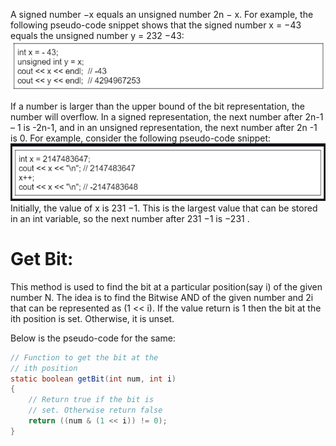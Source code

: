 A signed number −x equals an unsigned number 2n − x.
For example, the following pseudo-code snippet shows that the signed number 
x = −43 equals the unsigned number y = 232 −43: 
![Alt text](image.png)

If a number is larger than the upper bound of the bit representation, the number will overflow. In a signed representation, the next number after  2n-1 – 1 is -2n-1, and in an unsigned representation, the next number after  2n -1 is 0. For example, consider the following pseudo-code snippet:
![Alt text](image-1.png)
Initially, the value of x is 231 −1. This is the largest value that can be stored in an int variable, so the next number after 231 −1 is −231 .

# Get Bit:

This method is used to find the bit at a particular position(say i) of the given number N. The idea is to find the Bitwise AND of the given number and 2i that can be represented as (1 << i). If the value return is 1 then the bit at the ith position is set. Otherwise, it is unset.

Below is the pseudo-code for the same:

```Java
// Function to get the bit at the
// ith position
static boolean getBit(int num, int i)
{
    // Return true if the bit is
    // set. Otherwise return false
    return ((num & (1 << i)) != 0);
}
```